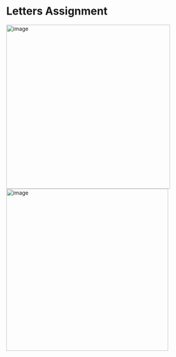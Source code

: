 # Letters Assignment
<img width="433" alt="image" src="https://github.com/liormary/Letters/assets/92310322/8db61270-0fd3-4ad7-9d8f-99dd867d0a79">
<img width="428" alt="image" src="https://github.com/liormary/Letters/assets/92310322/54223599-e610-41da-9e31-080ee1029480">


